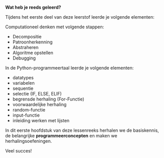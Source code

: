 **Wat heb je reeds geleerd?**

Tijdens het eerste deel van deze leerstof leerde je volgende elementen: 

Computationeel denken met volgende stappen: 
* Decompositie
* Patroonherkenning
* Abstraheren
* Algoritme opstellen
* Debugging


In de Python-programmeertaal leerde je volgende elementen: 

* datatypes
* variabelen 
* sequentie 
* selectie (IF, ELSE, ELIF)
* begrensde herhaling (For-Functie)
* voorwaardelijke herhaling
* random-functie
* input-functie 
* inleiding werken met lijsten 

In dit eerste hoofdstuk van deze lessenreeks herhalen we de basiskennis, de belangrijke **programmeerconcepten** en maken we herhalingsoefeningen. 

Veel succes! 